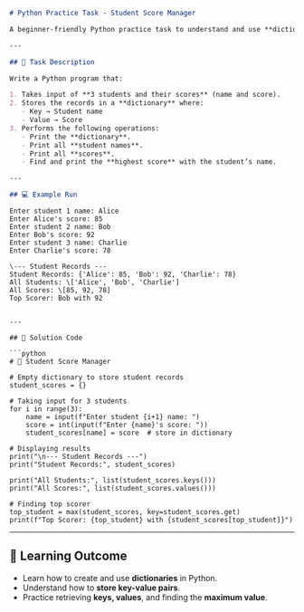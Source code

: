 
```markdown
# Python Practice Task - Student Score Manager

A beginner-friendly Python practice task to understand and use **dictionaries** in Python.

---

## 📝 Task Description

Write a Python program that:

1. Takes input of **3 students and their scores** (name and score).
2. Stores the records in a **dictionary** where:
   - Key → Student name  
   - Value → Score  
3. Performs the following operations:
   - Print the **dictionary**.  
   - Print all **student names**.  
   - Print all **scores**.  
   - Find and print the **highest score** with the student’s name.  

---

## 💻 Example Run

```
```
Enter student 1 name: Alice
Enter Alice's score: 85
Enter student 2 name: Bob
Enter Bob's score: 92
Enter student 3 name: Charlie
Enter Charlie's score: 78

\--- Student Records ---
Student Records: {'Alice': 85, 'Bob': 92, 'Charlie': 78}
All Students: \['Alice', 'Bob', 'Charlie']
All Scores: \[85, 92, 78]
Top Scorer: Bob with 92

```
````

---

## 🚀 Solution Code

```python
# 🐍 Student Score Manager

# Empty dictionary to store student records
student_scores = {}

# Taking input for 3 students
for i in range(3):
    name = input(f"Enter student {i+1} name: ")
    score = int(input(f"Enter {name}'s score: "))
    student_scores[name] = score  # store in dictionary

# Displaying results
print("\n--- Student Records ---")
print("Student Records:", student_scores)

print("All Students:", list(student_scores.keys()))
print("All Scores:", list(student_scores.values()))

# Finding top scorer
top_student = max(student_scores, key=student_scores.get)
print(f"Top Scorer: {top_student} with {student_scores[top_student]}")
````

---

## 🎯 Learning Outcome

* Learn how to create and use **dictionaries** in Python.
* Understand how to **store key-value pairs**.
* Practice retrieving **keys, values**, and finding the **maximum value**.
